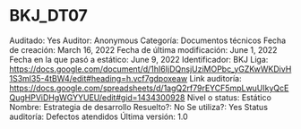 # BKJ_DT07

Auditado: Yes
Auditor: Anonymous
Categoría: Documentos técnicos
Fecha de creación: March 16, 2022
Fecha de última modificación: June 1, 2022
Fecha en la que pasó a estático: June 9, 2022
Identificador: BKJ
Liga: https://docs.google.com/document/d/1hI6IjDQnsjUziMOPbc_yGZKwWKDivH1S3ml35-4tBW4/edit#heading=h.vcf7gdpoxeaw
Link auditoría: https://docs.google.com/spreadsheets/d/1agQ2rf79rEYCF5mpLwuUIkyQcEQugHPViDHgWGYYUEU/edit#gid=1434300928
Nivel o status: Estático
Nombre: Estrategia de desarrollo
Resuelto?: No
Se utiliza?: Yes
Status auditoría: Defectos atendidos
Última versión: 1.0